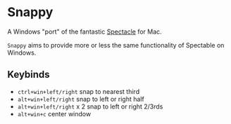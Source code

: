 # Snappy
A Windows "port" of the fantastic [Spectacle](https://github.com/eczarny/spectacle) for Mac.

`Snappy` aims to provide more or less the same functionality of Spectable on Windows.

## Keybinds
- `ctrl+win+left/right` snap to nearest third
- `alt+win+left/right` snap to left or right half
- `alt+win+left/right` x 2 snap to left or right 2/3rds
- `alt+win+c` center window